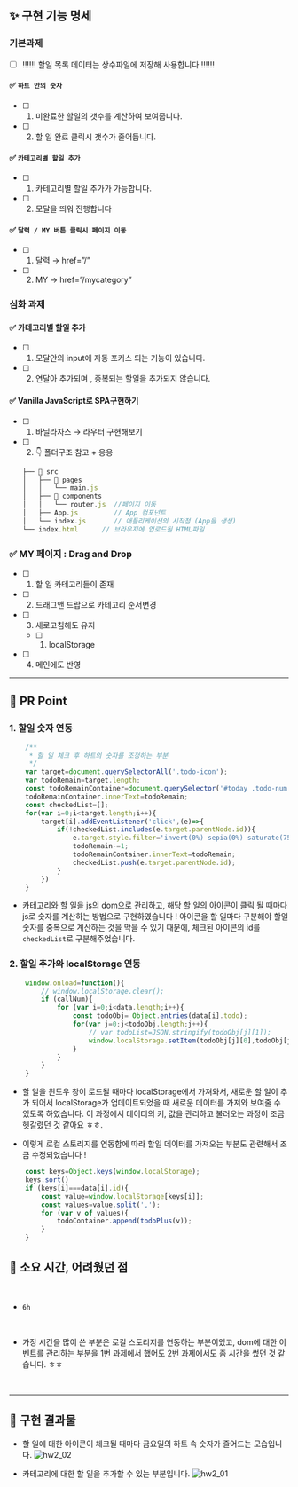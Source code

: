 <!-- PR의 제목은 "[ n주차 기본/심화/생각 과제 ] 과제명 " 으로 작성해주시면 되겠습니다 -->
<!-- PR은 리뷰어를 위한 글입니다, 보다 더 상세하게 적음으로써 소통을 활성화해봐요! -->


## ✨ 구현 기능 명세
### 기본과제 

- [ ] ‼️‼️‼️ 할일 목록 데이터는 상수파일에 저장해 사용합니다 ‼️‼️‼️

#### ✅ `하트 안의 숫자`

- [ ] 1.  미완료한 할일의 갯수를 계산하여 보여줍니다.
- [ ] 2. 할 일 완료 클릭시 갯수가 줄어듭니다.

#### ✅ `카테고리별 할일 추가`

- [ ] 1. 카테고리별 할일 추가가 가능합니다.
- [ ] 2. 모달을 띄워 진행합니다

#### ✅ `달력 / MY 버튼 클릭시 페이지 이동`

- [ ] 1. 달력 → href=”/” 
- [ ] 2. MY → href=”/mycategory”

### 심화 과제
#### ✅ 카테고리별 할일 추가

- [ ] 1. 모달안의 input에 자동 포커스 되는 기능이 있습니다.
- [ ] 2. 연달아 추가되며 , 중복되는 할일을 추가되지 않습니다.

#### ✅ ****Vanilla JavaScript로 SPA구현하기****

- [ ] 1. 바닐라자스 → 라우터 구현해보기
- [ ] 2. 👇 폴더구조 참고 + 응용
    
    ```jsx
    ├── 📁 src
    │   ├── 📁 pages
    │   │   └── main.js
    │   ├── 📁 components
    │   │   └── router.js  //페이지 이동
    │   ├── App.js         // App 컴포넌트
    │   └── index.js       // 애플리케이션의 시작점 (App을 생성)
    └── index.html      // 브라우저에 업로드될 HTML파일
    ```
    

### ✅ MY 페이지 : Drag and Drop

- [ ] 1. 할 일 카테고리들이 존재
- [ ] 2. 드래그앤 드랍으로 카테고리 순서변경
- [ ] 3. 새로고침해도 유지
    - [ ] 1. localStorage
- [ ] 4. 메인에도 반영
* * *


## 🌼 PR Point
### 1. 할일 숫자 연동
```js
    /**
     * 할 일 체크 후 하트의 숫자를 조정하는 부분
     */
    var target=document.querySelectorAll('.todo-icon');
    var todoRemain=target.length;
    const todoRemainContainer=document.querySelector('#today .todo-num');
    todoRemainContainer.innerText=todoRemain;
    const checkedList=[];
    for(var i=0;i<target.length;i++){
        target[i].addEventListener('click',(e)=>{
            if(!checkedList.includes(e.target.parentNode.id)){
                e.target.style.filter='invert(0%) sepia(0%) saturate(7500%) hue-rotate(327deg) brightness(96%) contrast(104%)';
                todoRemain-=1;
                todoRemainContainer.innerText=todoRemain;
                checkedList.push(e.target.parentNode.id);
            }
        })
    }
```
- 카테고리와 할 일을 js의 dom으로 관리하고, 해당 할 일의 아이콘이 클릭 될 때마다 js로 숫자를 계산하는 방법으로 구현하였습니다 ! 아이콘을 할 일마다 구분해야 할일 숫자를 중복으로 계산하는 것을 막을 수 있기 때문에, 체크된 아이콘의 id를 `checkedList`로 구분해주었습니다.

### 2. 할일 추가와 localStorage 연동
```js
    window.onload=function(){
        // window.localStorage.clear();
        if (callNum){
            for (var i=0;i<data.length;i++){
                const todoObj= Object.entries(data[i].todo);
                for(var j=0;j<todoObj.length;j++){
                    // var todoList=JSON.stringify(todoObj[j][1]);
                    window.localStorage.setItem(todoObj[j][0],todoObj[j][1]);
                }
            }
        }
    }
```
- 할 일을 윈도우 창이 로드될 때마다 localStorage에서 가져와서, 새로운 할 일이 추가 되어서 localStorage가 업데이트되었을 때 새로운 데이터를 가져와 보여줄 수 있도록 하였습니다. 이 과정에서 데이터의 키, 값을 관리하고 불러오는 과정이 조금 헷갈렸던 것 같아요 ㅎㅎ.

- 이렇게 로컬 스토리지를 연동함에 따라 할일 데이터를 가져오는 부분도 관련해서 조금 수정되었습니다 !
```js
    const keys=Object.keys(window.localStorage);
    keys.sort()
    if (keys[i]===data[i].id){
        const value=window.localStorage[keys[i]];
        const values=value.split(',');
        for (var v of values){
            todoContainer.append(todoPlus(v));
        }
    }
```

## 🥺 소요 시간, 어려웠던 점

<br />

- `6h`

<br />

- 가장 시간을 많이 쓴 부분은 로컬 스토리지를 연동하는 부분이었고, dom에 대한 이벤트를 관리하는 부분을 1번 과제에서 했어도 2번 과제에서도 좀 시간을 썼던 것 같습니다. ㅎㅎ 


<br />

* * * 

## 🌈 구현 결과물
- 할 일에 대한 아이콘이 체크될 때마다 금요일의 하트 속 숫자가 줄어드는 모습입니다.
![hw2_02](https://user-images.githubusercontent.com/49463954/233651969-0f56b20d-1ab6-4274-9deb-abedc6fc59e8.gif)


- 카테고리에 대한 할 일을 추가할 수 있는 부분입니다.
![hw2_01](https://user-images.githubusercontent.com/49463954/233652216-73c58a70-4fce-4e56-a69e-c31fa944c21e.gif)
